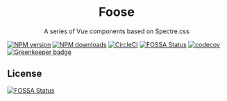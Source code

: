 <h1 align="center" size="32px">Foose</h1>

<p align="center">A series of Vue components based on Spectre.css</p>

[![NPM version](https://img.shields.io/npm/v/foose.svg?style=flat)](https://npmjs.com/package/foose) [![NPM downloads](https://img.shields.io/npm/dm/foose.svg?style=flat)](https://npmjs.com/package/foose) [![CircleCI](https://circleci.com/gh/sinchang/foose/tree/master.svg?style=shield)](https://circleci.com/gh/sinchang/foose/tree/master) [![FOSSA Status](https://app.fossa.io/api/projects/git%2Bgithub.com%2Fsinchang%2Ffoose.svg?type=shield)](https://app.fossa.io/projects/git%2Bgithub.com%2Fsinchang%2Ffoose?ref=badge_shield)
 [![codecov](https://codecov.io/gh/sinchang/foose/branch/master/graph/badge.svg)](https://codecov.io/gh/sinchang/foose)
[![Greenkeeper badge](https://badges.greenkeeper.io/sinchang/foose.svg)](https://greenkeeper.io/)

## License
[![FOSSA Status](https://app.fossa.io/api/projects/git%2Bgithub.com%2Fsinchang%2Ffoose.svg?type=large)](https://app.fossa.io/projects/git%2Bgithub.com%2Fsinchang%2Ffoose?ref=badge_large)
